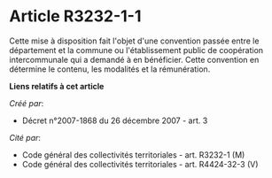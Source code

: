# Article R3232-1-1

Cette mise à disposition fait l'objet d'une convention passée entre le département et la commune ou l'établissement public de
coopération intercommunale qui a demandé à en bénéficier. Cette convention en détermine le contenu, les modalités et la
rémunération.

**Liens relatifs à cet article**

_Créé par_:

  - Décret n°2007-1868 du 26 décembre 2007 - art. 3

_Cité par_:

  - Code général des collectivités territoriales - art. R3232-1 (M)
  - Code général des collectivités territoriales - art. R4424-32-3 (V)
